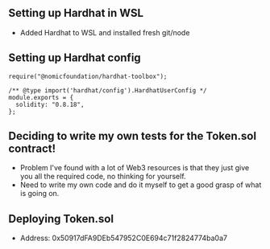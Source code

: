 ## Setting up Hardhat in WSL
- Added Hardhat to WSL and installed fresh git/node

## Setting up Hardhat config
```
require("@nomicfoundation/hardhat-toolbox");

/** @type import('hardhat/config').HardhatUserConfig */
module.exports = {
  solidity: "0.8.18",
};
```

## Deciding to write my own tests for the Token.sol contract!
- Problem I've found with a lot of Web3 resources is that they just give you all the required code, no thinking for yourself.
- Need to write my own code and do it myself to get a good grasp of what is going on.

## Deploying Token.sol
- Address: 0x50917dFA9DEb547952C0E694c71f2824774ba0a7